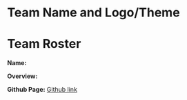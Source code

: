 # Team Name and Logo/Theme

# Team Roster

**Name:**

**Overview:**

**Github Page:** [Github link]()

<br/>


